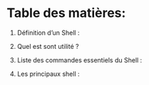 
# Table des matières:

1) Définition d’un Shell : 

2) Quel est sont utilité ?  

3) Liste des commandes essentiels du Shell : 

4) Les principaux shell : 


